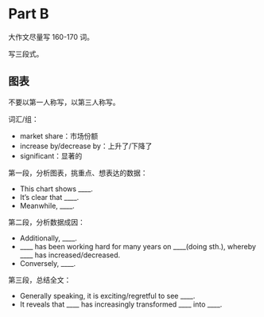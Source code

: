 # Part B

大作文尽量写 160-170 词。

写三段式。

## 图表

不要以第一人称写，以第三人称写。

词汇/组：

+ market share：市场份额
+ increase by/decrease by：上升了/下降了
+ significant：显著的

第一段，分析图表，挑重点、想表达的数据：

+ This chart shows ____.
+ It’s clear that ____.
+ Meanwhile, ____.

第二段，分析数据成因：

+ Additionally, ____.
+ ____ has been working hard for many years on ____(doing sth.), whereby ____ has increased/decreased.
+ Conversely, ____.

第三段，总结全文：

+ Generally speaking, it is exciting/regretful to see ____.
+ It reveals that ____ has increasingly transformed ____ into ____.
